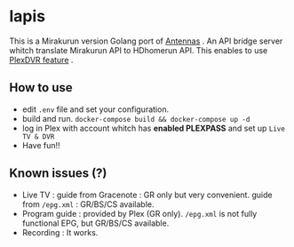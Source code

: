 # lapis
This is a Mirakurun version Golang port of [Antennas](https://github.com/TheJF/antennas) .
An API bridge server whitch translate Mirakurun API to HDhomerun API.
This enables to use [PlexDVR feature](https://www.plex.tv/ja/live-tv-dvr/) .

## How to use
- edit `.env` file and set your configuration.
- build and run. `docker-compose build && docker-compose up -d`
- log in Plex with account whitch has **enabled PLEXPASS** and set up `Live TV & DVR`
- Have fun!!

## Known issues (?)
- Live TV : guide from Gracenote : GR only but very convenient. guide from `/epg.xml` : GR/BS/CS available.
- Program guide : provided by Plex (GR only). `/epg.xml` is not fully functional EPG, but GR/BS/CS available.
- Recording : It works.